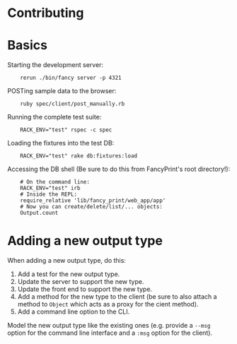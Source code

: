 # Contributing

# Basics

Starting the development server:

        rerun ./bin/fancy server -p 4321

POSTing sample data to the browser:

        ruby spec/client/post_manually.rb

Running the complete test suite:

        RACK_ENV="test" rspec -c spec

Loading the fixtures into the test DB:

        RACK_ENV="test" rake db:fixtures:load

Accessing the DB shell (Be sure to do this from FancyPrint's root
directory!):

        # On the command line:
        RACK_ENV="test" irb
        # Inside the REPL:
        require_relative 'lib/fancy_print/web_app/app'
        # Now you can create/delete/list/... objects:
        Output.count

# Adding a new output type

When adding a new output type, do this:

1. Add a test for the new output type.
2. Update the server to support the new type.
3. Update the front end to support the new type.
4. Add a method for the new type to the client (be sure to also attach a
   method to `Object` which acts as a proxy for the cient method).
5. Add a command line option to the CLI.

Model the new output type like the existing ones (e.g. provide a
`--msg` option for the command line interface and a `:msg` option for the
client).
